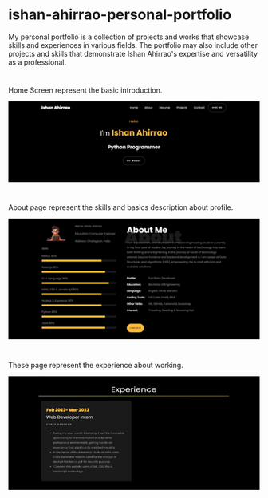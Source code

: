 # ishan-ahirrao-personal-portfolio
My personal portfolio is a collection of projects and works that showcase skills and experiences in various fields. The portfolio may also include other projects and skills that demonstrate Ishan Ahirrao's expertise and versatility as a professional.
#
<p>Home Screen represent the basic introduction.</p>

![Screenshot 1](images/Home.jpg)

#
<p>About page represent the skills and basics description about profile.</p>

![Screenshot 1](images/about.jpg)

#
<p>These page represent the experience about working.</p>

![Screenshot 1](images/experience.jpg)

